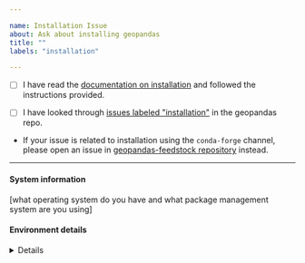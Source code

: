 ```yaml
---

name: Installation Issue
about: Ask about installing geopandas
title: ""
labels: "installation"

---
```


- [ ] I have read the [documentation on installation](https://geopandas.org/install.html) and followed the instructions provided.

- [ ] I have looked through [issues labeled "installation"](https://github.com/geopandas/geopandas/labels/installation) in the geopandas repo.

- If your issue is related to installation using the `conda-forge` channel, please open an issue in [geopandas-feedstock repository](https://github.com/conda-forge/geopandas-feedstock) instead.

---

#### System information

[what operating system do you have and what package management system are you
using]

#### Environment details

<details>

[if using conda, paste the output of `conda info` and `conda list`; if using
pip, `pip freeze`]

</details>

